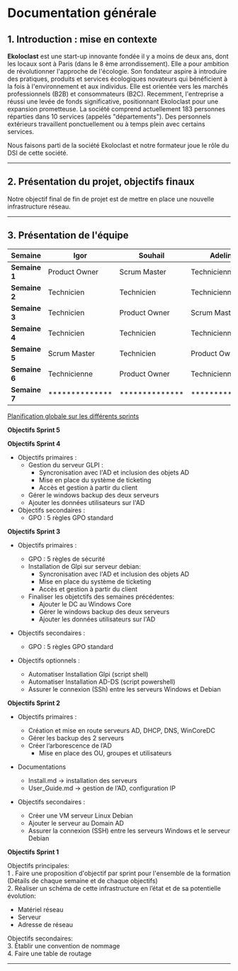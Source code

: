 # Documentation générale

## 1. Introduction : mise en contexte

**Ekoloclast** est une start-up innovante fondée il y a moins de deux ans, dont les locaux sont à Paris (dans le 8 ème arrondissement). Elle a pour ambition de révolutionner l'approche de l'écologie. Son fondateur aspire à introduire des pratiques, produits et services écologiques novateurs qui bénéficient à la fois à l'environnement et aux individus. Elle est orientée vers les marchés professionnels (B2B) et consommateurs (B2C). Recemment, l'entreprise a réussi une levée de fonds significative, positionnant Ekoloclast pour une expansion prometteuse.
La société comprend actuellement 183 personnes réparties dans 10 services (appelés "départements").
Des personnels extérieurs travaillent ponctuellement ou à temps plein avec certains services.

Nous faisons parti de la société Ekoloclast et notre formateur joue le rôle du DSI de cette société.

---

## 2. Présentation du projet, objectifs finaux

Notre objectif final de fin de projet est de mettre en place une nouvelle infrastructure réseau.
  
---
 
## 3. Présentation de l'équipe

| Semaine       | Igor             | Souhail         | Adeline          | François        | Camille        |
|---------------|------------------|-----------------|------------------|-----------------|----------------|
| **Semaine 1** | Product Owner    | Scrum Master    | Technicienne     | Technicien      | Technicienne   |
| **Semaine 2** | Technicien       | Technicien      | Technicienne     | Scrum Master    | Product Owner  |
| **Semaine 3** | Technicien       | Product Owner   | Scrum Master     | Technicien      | Technicienne   |
| **Semaine 4** | Technicien       | Technicien      | Technicienne     | Product Owner   | Scrum Master   |  
| **Semaine 5** | Scrum Master     | Technicien      | Product Owner    | Technicien      | Technicienne   |  
| **Semaine 6** | Technicienne     | Product Owner   | Technicienne     | Scrum Master    | Technicienne   |  
| **Semaine 7** | **************   | **************  | **************   | **************  | ************** |  

[Planification globale sur les différents sprints](https://miro.com/app/board/uXjVLDxuzTU=/)

**Objectifs Sprint 5**


**Objectifs Sprint 4**

- Objectifs primaires :
  - Gestion du serveur GLPI :
    - Syncronisation avec l'AD et inclusion des objets AD
    - Mise en place du système de ticketing
     - Accès et gestion à partir du client
  - Gérer le windows backup des deux serveurs
  - Ajouter les données utilisateurs sur l'AD
- Objectifs secondaires :
  - GPO : 5 règles GPO standard
 
**Objectifs Sprint 3**

- Objectifs primaires :
  - GPO : 5 règles de sécurité
  - Installation de Glpi sur serveur debian:
      - Syncronisation avec l'AD et inclusion des objets AD
      - Mise en place du système de ticketing
      - Accès et gestion à partir du client
  - Finaliser les objetctifs des semaines précédentes:
      - Ajouter le DC au Windows Core
      - Gérer le windows backup des deux serveurs
      - Ajouter les données utilisateurs sur l'AD

- Objectifs secondaires :
  - GPO : 5 règles GPO standard

- Objectifs optionnels :
    - Automatiser Installation Glpi (script shell)
    - Automatiser Installation AD-DS (script powershell)
    - Assurer le connexion (SSh) entre les serveurs Windows et Debian

**Objectifs Sprint 2**   

- Objectifs primaires : 
  - Création et mise en route serveurs AD, DHCP, DNS, WinCoreDC
  - Gérer les backup des 2 serveurs
  - Créer l’arborescence de l’AD
      - Mise en place des OU, groupes et utilisateurs

- Documentations
  - Install.md → installation des serveurs
  - User_Guide.md → gestion de l’AD, configuration IP

- Objectifs secondaires : 
  - Créer une VM serveur Linux Debian
  - Ajouter le serveur au Domain AD
  - Assurer la connexion (SSH) entre les serveurs Windows et le serveur Debian

**Objectifs Sprint 1**   

Objectifs principales:  
1 . Faire une proposition d'objectif par sprint pour l'ensemble de la formation (Détails de chaque semaine et de chaque objectifs)   
2. Réaliser un schéma de cette infrastructure en l’état et de sa potentielle évolution:
- Matériel réseau
- Serveur
- Adresse de réseau

Objectifs secondaires:  
3. Établir une convention de nommage    
4. Faire une table de routage  

---
